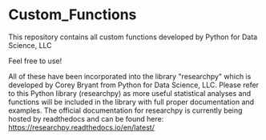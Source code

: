 # Custom_Functions
This repository contains all custom functions developed by Python for Data Science, LLC

Feel free to use! 


All of these have been incorporated into the library "researchpy" which is developed by Corey Bryant from Python for Data Science, LLC.
Please refer to this Python library (researchpy) as more useful statistical analyses and functions will be included in the library with
full proper documentation and examples. The official documentation for researchpy is currently being hosted by readthedocs and can be 
found here: https://researchpy.readthedocs.io/en/latest/
